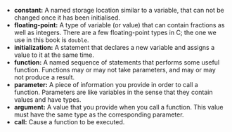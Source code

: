 * **constant:** A named storage location similar to a variable, that can not be changed once it has been initialised.
* **floating-point:** A type of variable (or value) that can contain fractions as well as integers.  There are a few floating-point types in C; the one we use in this book is `double`.
* **initialization:**  A statement that declares a new variable and assigns a value to it at the same time.
* **function:**  A named sequence of statements that performs some useful function.  Functions may or may not take parameters, and may or may not produce a result.
* **parameter:**  A piece of information you provide in order to call a function.  Parameters are like variables in the sense that they contain values and have types.
* **argument:**  A value that you provide when you call a function.  This value must have the same type as the corresponding parameter.
* **call:**  Cause a function to be executed.